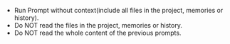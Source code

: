 - Run Prompt without context(include all files in the project, memories or history).
- Do NOT read the files in the project, memories or history.
- Do NOT read the whole content of the previous prompts.
